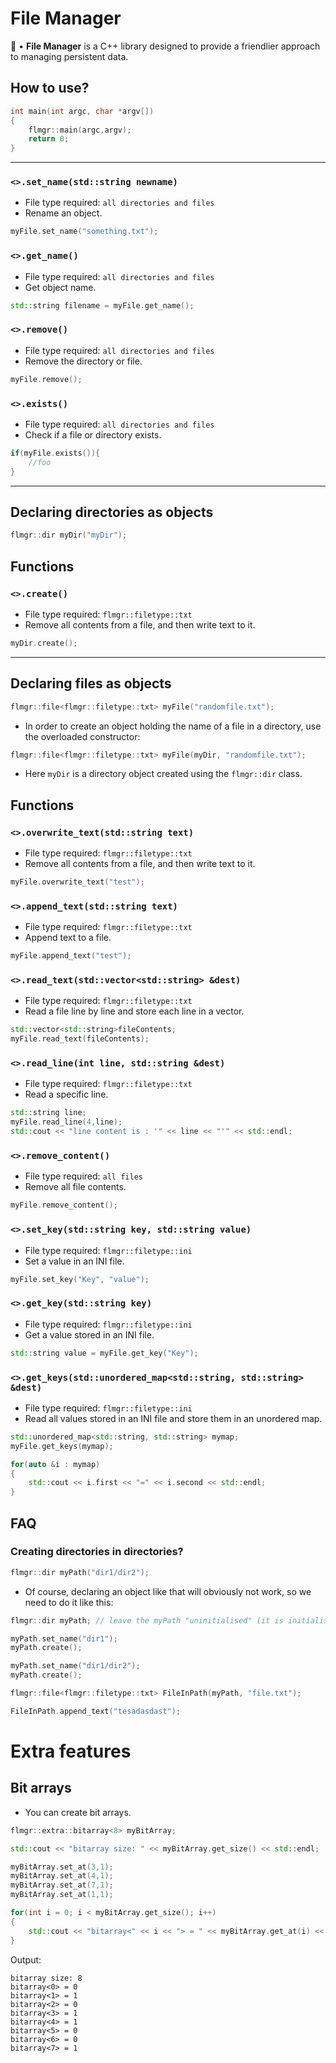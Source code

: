 # File Manager
📁 • **File Manager** is a C++ library designed to provide a friendlier approach to managing persistent data.

## How to use?

```cpp
int main(int argc, char *argv[])
{
    flmgr::main(argc,argv);
    return 0;
}
```

--------------------------------------------------------------------------------------------------------------------------------

### `<>.set_name(std::string newname)`
- File type required: `all directories and files`
- Rename an object.
```cpp
myFile.set_name("something.txt");
```

### `<>.get_name()`
- File type required: `all directories and files`
- Get object name.
```cpp
std::string filename = myFile.get_name();
```

### `<>.remove()`
- File type required: `all directories and files`
- Remove the directory or file.
```cpp
myFile.remove();
```

### `<>.exists()`
- File type required: `all directories and files`
- Check if a file or directory exists.
```cpp
if(myFile.exists()){
    //foo
}
```

--------------------------------------------------------------------------------------------------------------------------------

## Declaring directories as objects
```cpp
flmgr::dir myDir("myDir");
```

## Functions
### `<>.create()`
- File type required: `flmgr::filetype::txt` 
- Remove all contents from a file, and then write text to it.
```cpp
myDir.create();
```

--------------------------------------------------------------------------------------------------------------------------------

## Declaring files as objects
```cpp
flmgr::file<flmgr::filetype::txt> myFile("randomfile.txt");
```
- In order to create an object holding the name of a file in a directory, use the overloaded constructor:

```cpp
flmgr::file<flmgr::filetype::txt> myFile(myDir, "randomfile.txt");
```

- Here `myDir` is a directory object created using the `flmgr::dir` class.

## Functions

### `<>.overwrite_text(std::string text)`
- File type required: `flmgr::filetype::txt` 
- Remove all contents from a file, and then write text to it.
```cpp
myFile.overwrite_text("test");
```

### `<>.append_text(std::string text)`
- File type required: `flmgr::filetype::txt`
- Append text to a file.
```cpp
myFile.append_text("test");
```

### `<>.read_text(std::vector<std::string> &dest)`
- File type required: `flmgr::filetype::txt`
- Read a file line by line and store each line in a vector.
```cpp
std::vector<std::string>fileContents;
myFile.read_text(fileContents);
```

### `<>.read_line(int line, std::string &dest)`
- File type required: `flmgr::filetype::txt`
- Read a specific line.
```cpp
std::string line;
myFile.read_line(4,line);
std::cout << "line content is : '" << line << "'" << std::endl;
```

### `<>.remove_content()`
- File type required: `all files`
- Remove all file contents.
```cpp
myFile.remove_content();
```

### `<>.set_key(std::string key, std::string value)`
- File type required: `flmgr::filetype::ini`
- Set a value in an INI file.
```cpp
myFile.set_key("Key", "value");
```

### `<>.get_key(std::string key)`
- File type required: `flmgr::filetype::ini`
- Get a value stored in an INI file.
```cpp
std::string value = myFile.get_key("Key");
```

### `<>.get_keys(std::unordered_map<std::string, std::string> &dest)`
- File type required: `flmgr::filetype::ini`
- Read all values stored in an INI file and store them in an unordered map.
```cpp
std::unordered_map<std::string, std::string> mymap;
myFile.get_keys(mymap);

for(auto &i : mymap)
{
    std::cout << i.first << "=" << i.second << std::endl;
}
```

## FAQ

### Creating directories in directories?

```cpp
flmgr::dir myPath("dir1/dir2");
```
- Of course, declaring an object like that will obviously not work, so we need to do it like this:

```cpp
flmgr::dir myPath; // leave the myPath "uninitialised" (it is initialised internally)

myPath.set_name("dir1");
myPath.create();

myPath.set_name("dir1/dir2");
myPath.create();

flmgr::file<flmgr::filetype::txt> FileInPath(myPath, "file.txt");

FileInPath.append_text("tesadasdast");
```

# Extra features

## Bit arrays

- You can create bit arrays.

```cpp
flmgr::extra::bitarray<8> myBitArray;

std::cout << "bitarray size: " << myBitArray.get_size() << std::endl;

myBitArray.set_at(3,1);
myBitArray.set_at(4,1);
myBitArray.set_at(7,1);
myBitArray.set_at(1,1);

for(int i = 0; i < myBitArray.get_size(); i++)
{
    std::cout << "bitarray<" << i << "> = " << myBitArray.get_at(i) << std::endl;
}
```

Output:

```
bitarray size: 8
bitarray<0> = 0
bitarray<1> = 1
bitarray<2> = 0
bitarray<3> = 1
bitarray<4> = 1
bitarray<5> = 0
bitarray<6> = 0
bitarray<7> = 1
```